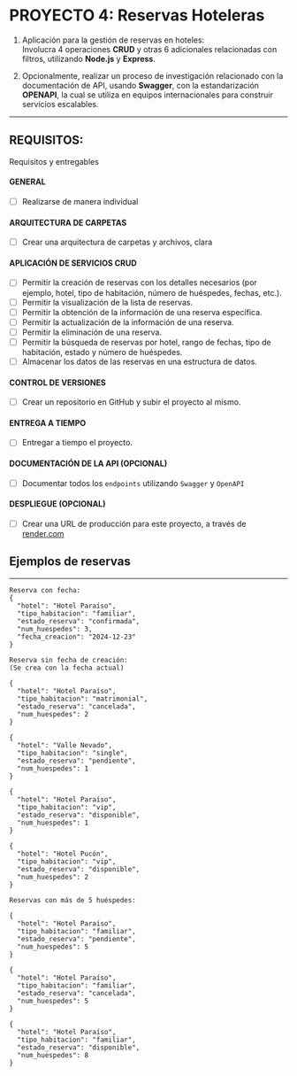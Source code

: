# PROYECTO 4: Reservas Hoteleras

1. Aplicación para la gestión de reservas en hoteles: <br>
   Involucra 4 operaciones **CRUD** y otras 6 adicionales relacionadas con filtros, utilizando **Node.js** y **Express**.

2. Opcionalmente, realizar un proceso de investigación relacionado con la documentación de API, usando **Swagger**, con la estandarización **OPENAPI**, la cual se utiliza en equipos internacionales para construir servicios escalables.

---

## REQUISITOS:

Requisitos y entregables

#### GENERAL

-   [ ] Realizarse de manera individual

#### ARQUITECTURA DE CARPETAS

-   [ ] Crear una arquitectura de carpetas y archivos, clara

#### APLICACIÓN DE SERVICIOS CRUD

-   [ ] Permitir la creación de reservas con los detalles necesarios (por ejemplo, hotel, tipo de habitación, número de huéspedes, fechas, etc.).
-   [ ] Permitir la visualización de la lista de reservas.
-   [ ] Permitir la obtención de la información de una reserva específica.
-   [ ] Permitir la actualización de la información de una reserva.
-   [ ] Permitir la eliminación de una reserva.
-   [ ] Permitir la búsqueda de reservas por hotel, rango de fechas, tipo de habitación, estado y número de huéspedes.
-   [ ] Almacenar los datos de las reservas en una estructura de datos.

#### CONTROL DE VERSIONES

-   [ ] Crear un repositorio en GitHub y subir el proyecto al mismo.

#### ENTREGA A TIEMPO

-   [ ] Entregar a tiempo el proyecto.

#### DOCUMENTACIÓN DE LA API (OPCIONAL)

-   [ ] Documentar todos los `endpoints` utilizando `Swagger` y `OpenAPI`

#### DESPLIEGUE (OPCIONAL)

-   [ ] Crear una URL de producción para este proyecto, a través de [render.com](https://render.com)

## Ejemplos de reservas

---

```
Reserva con fecha:
{
  "hotel": "Hotel Paraíso",
  "tipo_habitacion": "familiar",
  "estado_reserva": "confirmada",
  "num_huespedes": 3,
  "fecha_creacion": "2024-12-23"
}

Reserva sin fecha de creación:
(Se crea con la fecha actual)

{
  "hotel": "Hotel Paraíso",
  "tipo_habitacion": "matrimonial",
  "estado_reserva": "cancelada",
  "num_huespedes": 2
}

{
  "hotel": "Valle Nevado",
  "tipo_habitacion": "single",
  "estado_reserva": "pendiente",
  "num_huespedes": 1
}

{
  "hotel": "Hotel Paraíso",
  "tipo_habitacion": "vip",
  "estado_reserva": "disponible",
  "num_huespedes": 1
}

{
  "hotel": "Hotel Pucón",
  "tipo_habitacion": "vip",
  "estado_reserva": "disponible",
  "num_huespedes": 2
}

Reservas con más de 5 huéspedes:

{
  "hotel": "Hotel Paraíso",
  "tipo_habitacion": "familiar",
  "estado_reserva": "pendiente",
  "num_huespedes": 5
}

{
  "hotel": "Hotel Paraíso",
  "tipo_habitacion": "familiar",
  "estado_reserva": "cancelada",
  "num_huespedes": 5
}

{
  "hotel": "Hotel Paraíso",
  "tipo_habitacion": "familiar",
  "estado_reserva": "disponible",
  "num_huespedes": 8
}

```
